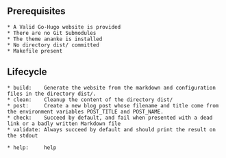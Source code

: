 ## Prerequisites

    * A Valid Go-Hugo website is provided
    * There are no Git Submodules
    * The theme ananke is installed
    * No directory dist/ committed
    * Makefile present

## Lifecycle

    * build:    Generate the website from the markdown and configuration files in the directory dist/.
    * clean:    Cleanup the content of the directory dist/
    * post:     Create a new blog post whose filename and title come from the environment variables POST_TITLE and POST_NAME.
    * check:	Succeed by default, and fail when presented with a dead link or a badly written Markdown file
    * validate: Always succeed by default and should print the result on the stdout

    * help:     help